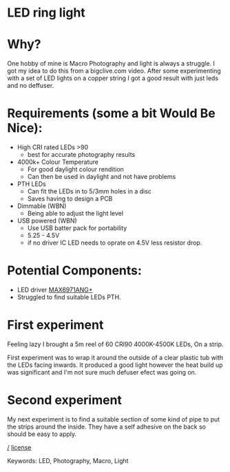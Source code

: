 LED ring light
==============

# Why?
One hobby of mine is Macro Photography and light is always a struggle. I got my idea to do this from a bigclive.com video. After some experimenting with a set of LED lights on a copper string I got a good result with just leds and no deffuser.

# Requirements (some a bit Would Be Nice):
* High CRI rated LEDs >90
  * best for accurate photography results
* 4000k+ Colour Temperature
  * For good daylight colour rendition
  * Can then be used in daylight and not have problems
* PTH LEDs
  * Can fit the LEDs in to 5/3mm holes in a disc
  * Saves having to design a PCB
* Dimmable (WBN)
  * Being able to adjust the light level
* USB powered (WBN)
  * Use USB batter pack for portability
  * 5.25 - 4.5V
  * if no driver IC LED needs to oprate on 4.5V less resistor drop.

# Potential Components:
* LED driver [MAX6971ANG+](https://octopart.com/max6971ang%2B-maxim+integrated-40037352?r=sp)
* Struggled to find suitable LEDs PTH.

# First experiment
Feeling lazy I brought a 5m reel of 60 CRI90 4000K-4500K LEDs, On a strip. 

First experiment was to wrap it around the outside of a clear plastic tub with the LEDs facing inwards. It produced a good light however the heat build up was significant and I'm not sure much defuser efect was going on.

# Second experiment
My next experiment is to find a suitable section of some kind of pipe to put the strips around the inside. They have a self adhesive on the back so should be easy to apply. 

[/](/)
[license](/LICENSE)

Keywords: LED, Photography, Macro, Light